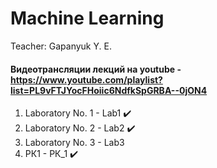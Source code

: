 # Machine Learning

Teacher: Gapanyuk Y. E.

#### Видеотрансляции лекций на youtube - https://www.youtube.com/playlist?list=PL9vFTJYocFHoiic6NdfkSpGRBA--0jON4

1. Laboratory No. 1 - Lab1 ✔️  
2. Laboratory No. 2 - Lab2 ✔️  
3. Laboratory No. 3 - Lab3 
4. РК1 - РК_1 ✔️ 
